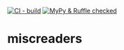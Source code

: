[![CI - build](https://img.shields.io/github/actions/workflow/status/tkarabela/ensight-reader/main.yml?branch=master)](https://github.com/tkarabela/ensight-reader/actions)
[![MyPy & Ruffle checked](https://img.shields.io/badge/MyPy%20%26%20Ruffle-checked-blue?style=flat)](https://github.com/tkarabela/pysubs2/actions)

# miscreaders

